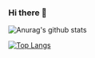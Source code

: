 ### Hi there 👋 

![Anurag's github stats](https://github-readme-stats.vercel.app/api?username=arnab2001&show_icons=true&theme=merko)

[![Top Langs](https://github-readme-stats.vercel.app/api/top-langs/?username=arnab2001&hide=ruby,less)](https://github.com/anuraghazra/github-readme-stats)
<!--
**arnab2001/arnab2001** is a ✨ _special_ ✨ repository because its `README.md` (this file) appears on your GitHub profile.

Here are some ideas to get you started:

- 🔭 I’m currently working on ...
- 🌱 I’m currently learning ...
- 👯 I’m looking to collaborate on ...
- 🤔 I’m looking for help with ...
- 💬 Ask me about ...
- 📫 How to reach me: ...
- 😄 Pronouns: ...
- ⚡ Fun fact: ...
-->
